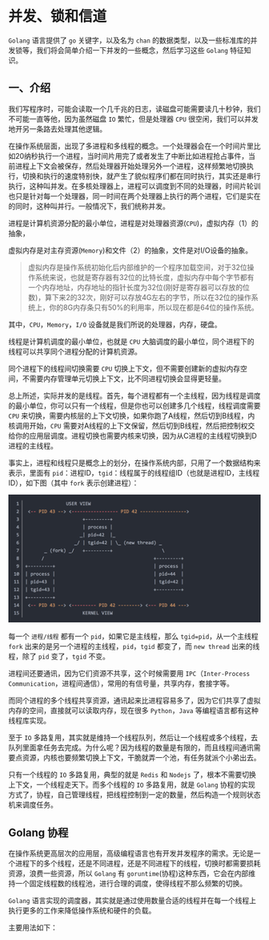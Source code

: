 # 并发、锁和信道

`Golang` 语言提供了 `go` 关键字，以及名为 `chan` 的数据类型，以及一些标准库的并发锁等，我们将会简单介绍一下并发的一些概念，然后学习这些 `Golang` 特征知识。

## 一、介绍

我们写程序时，可能会读取一个几千兆的日志，读磁盘可能需要读几十秒钟，我们不可能一直等他，因为虽然磁盘 `IO` 繁忙，但是处理器 `CPU` 很空闲，我们可以并发地开另一条路去处理其他逻辑。

在操作系统层面，出现了多进程和多线程的概念。一个处理器会在一个时间片里比如20纳秒执行一个进程，当时间片用完了或者发生了中断比如进程抢占事件，当前进程上下文会被保存，然后处理器开始处理另外一个进程，这样频繁地切换执行，切换和执行的速度特别快，就产生了貌似程序们都在同时执行，其实还是串行执行，这种叫并发。在多核处理器上，进程可以调度到不同的处理器，时间片轮训也只是针对每一个处理器，同一时间在两个处理器上执行的两个进程，它们是实在的同时，这种叫并行。一般情况下，我们统称并发。

进程是计算机资源分配的最小单位，进程是对处理器资源(`CPU`)，虚拟内存（1）的抽象，

虚拟内存是对主存资源(`Memory`)和文件（2）的抽象，文件是对I/O设备的抽象。

>虚拟内存是操作系统初始化后内部维护的一个程序加载空间，对于32位操作系统来说，也就是寄存器有32位的比特长度，虚拟内存中每个字节都有一个内存地址，内存地址的指针长度为32位(刚好是寄存器可以存放的位数)，算下来2的32次，刚好可以存放4G左右的字节，所以在32位的操作系统上，你的8G内存条只有50%的利用率，所以现在都是64位的操作系统。

其中，`CPU`，`Memory`，`I/O` 设备就是我们所说的处理器，内存，硬盘。

线程是计算机调度的最小单位，也就是 `CPU` 大脑调度的最小单位，同个进程下的线程可以共享同个进程分配的计算机资源。

同个进程下的线程间切换需要 `CPU` 切换上下文，但不需要创建新的虚拟内存空间，不需要内存管理单元切换上下文，比不同进程切换会显得更轻量。

总上所述，实际并发的是线程。首先，每个进程都有一个主线程，因为线程是调度的最小单位，你可以只有一个线程，但是你也可以创建多几个线程，线程调度需要 `CPU` 来切换，需要内核层的上下文切换，如果你跑了A线程，然后切到B线程，内核调用开始，`CPU` 需要对A线程的上下文保留，然后切到B线程，然后把控制权交给你的应用层调度。进程切换也需要内核来切换，因为从C进程的主线程切换到D进程的主线程。

事实上，进程和线程只是概念上的划分，在操作系统内部，只用了一个数据结构来表示，里面有 `pid`：进程ID，`tgid`：线程属于的线程组ID（也就是进程ID，主线程ID），如下图（其中 `fork` 表示创建进程）：

![](../picture/process.png)

每一个 `进程/线程` 都有一个 `pid`，如果它是主线程，那么 `tgid=pid`，从一个主线程 `fork` 出来的是另一个进程的主线程，`pid`，`tgid` 都变了，而 `new thread` 出来的线程，除了 `pid` 变了，`tgid` 不变。

进程间还要通讯，因为它们资源不共享，这个时候需要用 `IPC`（`Inter-Process Communication`，进程间通信），常用的有信号量，共享内存，套接字等。

而同个进程的多个线程共享资源，通讯起来比进程容易多了，因为它们共享了虚拟内存的空间，直接就可以读取内存，现在很多 `Python`，`Java` 等编程语言都有这种线程库实现。

至于 `IO` 多路复用，其实就是维持一个线程队列，然后让一个线程或多个线程，去队列里面拿任务去完成。为什么呢？因为线程的数量是有限的，而且线程间通讯需要点资源，内核也要频繁切换上下文，干脆就弄一个池，有任务就派个小弟出去。

只有一个线程的 `IO` 多路复用，典型的就是 `Redis` 和 `Nodejs` 了，根本不需要切换上下文，一个线程走天下。而多个线程的 `IO` 多路复用，就是 `Golang` 协程的实现方式了，协程，自己管理线程，把线程控制到一定的数量，然后构造一个规则状态机来调度任务。

## Golang 协程

在操作系统更高层次的应用层，高级编程语言也有开发并发程序的需求。无论是一个进程下的多个线程，还是不同进程，还是不同进程下的线程，切换时都需要损耗资源，浪费一些资源，所以 `Golang` 有 `goruntime`(协程)这种东西，它会在内部维持一个固定线程数的线程池，进行合理的调度，使得线程不那么频繁的切换。

`Golang` 语言实现的调度器，其实就是通过使用数量合适的线程并在每一个线程上执行更多的工作来降低操作系统和硬件的负载。

主要用法如下：

```go

```
